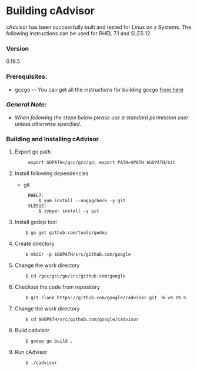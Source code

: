<!---PACKAGE:cAdvisor--->
<!---DISTRO:RHEL 7.1:0.19.5--->
<!---DISTRO:SLES 12:0.19.5--->
# Building cAdvisor

cAdvisor has been successfully built and tested for Linux on z Systems. The following instructions can be used for RHEL 7.1 and SLES 12.

### Version
0.19.5


### Prerequisites:
  * gccgo
  -- You can get all the instructions for building gccgo [from here](https://github.com/linux-on-ibm-z/docs/wiki/Building-gccgo?cm_mc_uid=60971096199214062909410&cm_mc_sid_50200000=1438603503)

### _**General Note:**_
* _When following the steps below please use a standard permission user unless otherwise specified._

### Building and Installing cAdvisor
1. Export go path
 
   ```
        export GOPATH=/gcc/gcc/go; export PATH=$PATH:$GOPATH/bin
   ```
2. Install following dependencies
 
    *  git
    
   ```
        RHEL7:
            $ yum install --nogpgcheck -y git
        SLES12:
            $ zypper install -y git 
    ```

3. Install godep tool 
    ```
        $ go get github.com/tools/godep
    ```

4. Create directory 
    ```
        $ mkdir -p $GOPATH/src/github.com/google
    ```

5. Change the work directory
    ```
        $ cd /gcc/gcc/go/src/github.com/google
    ```

6. Checkout the code from repository
    ```
        $ git clone https://github.com/google/cadvisor.git -b v0.19.5
    ```

7. Change the work directory
    ```  
        $ cd $GOPATH/src/github.com/google/cadvisor
    ```

8. Build cadvisor
    ```
        $ godep go build .
    ```

9. Run cAdvisor
    ```
        $ ./cadvisor
    ```
